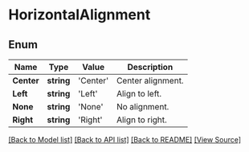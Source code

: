 ﻿# HorizontalAlignment


## Enum
Name | Type | Value | Description
------------ | ------------- | ------------- | -------------
**Center** | **string** | 'Center' | Center alignment.
**Left** | **string** | 'Left' | Align to left.
**None** | **string** | 'None' | No alignment.
**Right** | **string** | 'Right' | Align to right.

[[Back to Model list]](../README.md#documentation-for-models) [[Back to API list]](../README.md#documentation-for-api-endpoints) [[Back to README]](../README.md) [[View Source]](../src/models/horizontalAlignment.ts)

